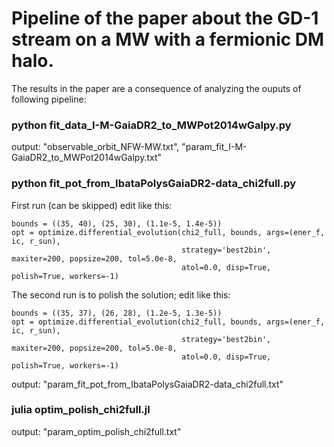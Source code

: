 # Pipeline of the paper about the GD-1 stream on a MW with a fermionic DM halo.

The results in the paper are a consequence of analyzing the ouputs of following pipeline:

### python fit_data_I-M-GaiaDR2_to_MWPot2014wGalpy.py

output: "observable_orbit_NFW-MW.txt", "param_fit_I-M-GaiaDR2_to_MWPot2014wGalpy.txt"

### python fit_pot_from_IbataPolysGaiaDR2-data_chi2full.py

First run (can be skipped) edit like this:
```
bounds = ((35, 40), (25, 30), (1.1e-5, 1.4e-5))
opt = optimize.differential_evolution(chi2_full, bounds, args=(ener_f, ic, r_sun),
                                      strategy='best2bin', maxiter=200, popsize=200, tol=5.0e-8,
                                      atol=0.0, disp=True, polish=True, workers=-1)
```
The second run is to polish the solution; edit like this:
```
bounds = ((35, 37), (26, 28), (1.2e-5, 1.3e-5))
opt = optimize.differential_evolution(chi2_full, bounds, args=(ener_f, ic, r_sun),
                                      strategy='best2bin', maxiter=200, popsize=200, tol=5.0e-8,
                                      atol=0.0, disp=True, polish=True, workers=-1)
```
output: "param_fit_pot_from_IbataPolysGaiaDR2-data_chi2full.txt"


### julia optim_polish_chi2full.jl

output: "param_optim_polish_chi2full.txt"
